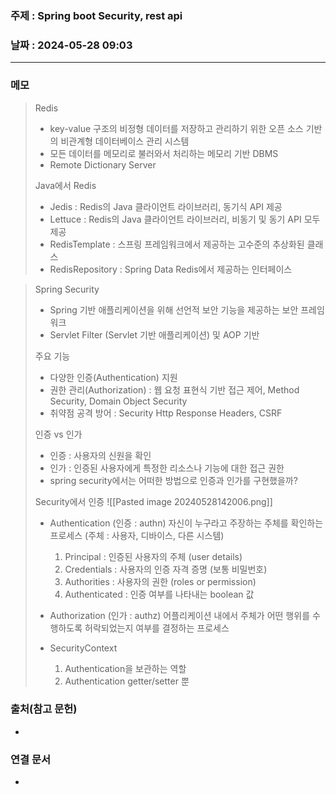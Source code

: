 ### 주제 : Spring boot  Security, rest api

### 날짜 : 2024-05-28 09:03
----
### 메모
> Redis
> 	- key-value 구조의 비정형 데이터를 저장하고 관리하기 위한 오픈 소스 기반의 비관계형 데이터베이스 관리 시스템
> 	- 모든 데이터를 메모리로 불러와서 처리하는 메모리 기반 DBMS
> 	- Remote Dictionary Server
> 
> Java에서 Redis
> 	- Jedis : Redis의 Java 클라이언트 라이브러리, 동기식 API 제공
> 	- Lettuce : Redis의 Java 클라이언트 라이브러리, 비동기 및 동기 API 모두 제공
> 	- RedisTemplate : 스프링 프레임워크에서 제공하는 고수준의 추상화된 클래스
> 	- RedisRepository : Spring Data Redis에서 제공하는 인터페이스

> Spring Security
> 	- Spring 기반 애플리케이션을 위해 선언적  보안 기능을 제공하는 보안 프레임워크
> 	- Servlet Filter (Servlet 기반 애플리케이션) 및 AOP 기반
> 
> 주요 기능
> 	- 다양한 인증(Authentication) 지원
> 	- 권한 관리(Authorization) : 웹 요청 표현식 기반 접근 제어, Method Security, Domain Object Security
> 	- 취약점 공격 방어 : Security Http Response Headers, CSRF
> 
> 인증 vs 인가
> 	- 인증 : 사용자의 신원을 확인
> 	- 인가 : 인증된 사용자에게 특정한 리소스나 기능에 대한 접근 권한
> 	- spring security에서는 어떠한 방법으로 인증과 인가를 구현했을까?
> 
> Security에서 인증
> 	![[Pasted image 20240528142006.png]]
> 	- Authentication (인증 : authn)
> 		  자신이 누구라고 주장하는 주체를 확인하는 프로세스 (주체 : 사용자, 디바이스, 다른 시스템)
> 		1. Principal : 인증된 사용자의 주체 (user details)
> 		2. Credentials : 사용자의 인증 자격 증명 (보통 비밀번호)
> 		3. Authorities : 사용자의 권한 (roles or permission)
> 		4. Authenticated : 인증 여부를 나타내는 boolean 값
> 
> 	- Authorization (인가 : authz)
> 		 어플리케이션 내에서 주체가 어떤 행위를 수행하도록 허락되었는지 여부를 결정하는 프로세스
> 
> 	- SecurityContext
> 		1. Authentication을 보관하는 역할
> 		2. Authentication getter/setter 뿐
> 		


### 출처(참고 문헌)
-

### 연결 문서
-
